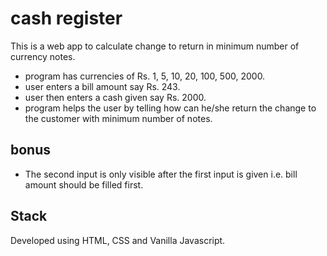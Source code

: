 # cash register

This is a web app to calculate change to return in minimum number of currency notes.

- program has currencies of Rs. 1, 5, 10, 20, 100, 500, 2000.
- user enters a bill amount say Rs. 243.
- user then enters a cash given say Rs. 2000.
- program helps the user by telling how can he/she return the change to the customer with minimum number of notes.

<!-- ## Live Project : [See App]() -->

## bonus

- The second input is only visible after the first input is given i.e. bill amount should be filled first.

## Stack

Developed using HTML, CSS and Vanilla Javascript.